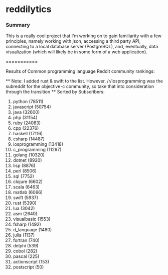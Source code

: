 reddilytics
===========

### Summary

This is a really cool project that I'm working on to gain familiarity with a few principles, namely working with json,
accessing a third party API, connecting to a local database server (PostgreSQL), and, eventually, data visualization (which will likely be in some form of a web application). 

===========


Results of Common programming language Reddit community rankings: 


** Note: I added rust & swift to the list.  However, /r/iosprogramming was the subreddit for the objective-c community, so take that into consideration through the transition **
Sorted by Subscribers: 

1. python (78511)
2. javascript (50754)
3. java (32600)
4. php (31154)
5. ruby (24083)
6. cpp (22376)
7. haskell (17116)
8. csharp (14487)
9. iosprogramming (13418)
10. c_programming (11297)
11. golang (10320)
12. dotnet (8920)
13. lisp (8876)
14. perl (8506)
15. sql (7752)
16. clojure (6602)
17. scala (6463)
18. matlab (6066)
19. swift (5937)
20. rust (5390)
21. lua (3042)
22. asm (2640)
23. visualbasic (1553)
24. fsharp (1492)
25. d_language (1480)
26. julia (1137)
27. fortran (740)
28. delphi (539)
29. cobol (282)
30. pascal (225)
31. actionscript (153)
32. postscript (50)
